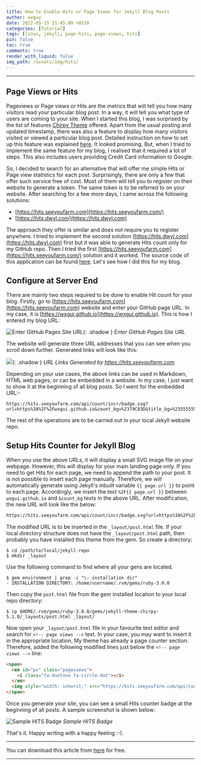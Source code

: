 ```yaml
---
title: How to Enable Hits or Page Views for Jekyll Blog Posts 
author: wxguy
date: 2022-05-15 21:45:00 +0530
categories: [Tutorial]
tags: [linux, jekyll, page-hits, page-views, hits]
pin: false
toc: true
comments: true
render_with_liquid: false
img_path: /assets/img/hits/
---
```


-------

## Page Views or Hits

Pageviews or Page views or Hits are the metrics that will tell you how many visitors read your particular blog post. In a way, it will tell you what type of users are coming to your site. When I started this blog, I was surprised by the list of features [Chirpy Theme](https://chirpy.cotes.page) offered. Apart from the usual posting and updated timestamp, there was also a feature to display how many visitors visited or viewed a particular blog post. Detailed instruction on how to set up this feature was explained [here](https://chirpy.cotes.page/posts/enable-google-pv/). It looked promising. But, when I tried to implement the same feature for my blog, I realised that it required a lot of steps. This also includes users providing Credit Card information to Google. 

So, I decided to search for an alternative that will offer me simple Hits or Page view statistics for each post. Surprisingly, there are only a few that offer such service free of cost. Most of them will tell you to register on their website to generate a token. The same token is to be referred to on your website. After searching for a few more days, I came across the following solutions:
 -  [https://hits.seeyoufarm.com](https://hits.seeyoufarm.com/)
 -  [https://hits.dwyl.com](https://hits.dwyl.com)

The approach they offer is similar and does not require you to register anywhere. I tried to implement the second solution [https://hits.dwyl.com](https://hits.dwyl.com) first but it was able to generate Hits count only for my GitHub repo. Then I tried the first [https://hits.seeyoufarm.com](https://hits.seeyoufarm.com/) solution and it worked. The source code of this application can be found [here](https://github.com/gjbae1212/hit-counter). Let's see how I did this for my blog.

## Configure at Server End

There are mainly two steps required to be done to enable Hit count for your blog. Firstly, go to [https://hits.seeyoufarm.com](https://hits.seeyoufarm.com) website and enter your GitHub page URL. In my case, it is [https://wxgui.github.io](https://wxgui.github.io). This is how I entered my blog URL:

![Enter GitHub Pages Site URL](1-hits-enter-web-url.png){: .shadow }
_Enter GitHub Pages Site URL_

The website will generate three URL addresses that you can see when you scroll down further. Generated links will look like this:

![](2-hits-generated-url.png){: .shadow }
_URL Links Generated by https://hits.seeyoufarm.com_

Depending on your use cases, the above links can be used in Markdown, HTML web pages, or can be embedded in a website. In my case, I just want to show it at the beginning of all blog posts. So I went for the embedded URL:-

```url
https://hits.seeyoufarm.com/api/count/incr/badge.svg?url=https%3A%2F%2Fwxgui.github.io&count_bg=%2379C83D&title_bg=%23555555&icon=&icon_color=%23E7E7E7&title=hits&edge_flat=false
```

The rest of the operations are to be carried out in your local Jekyll website repo.

## Setup Hits Counter for Jekyll Blog

When you use the above URLs, it will display a small SVG image file on your webpage. However, this will display for your main landing page only. If you need to get Hits for each page, we need to append the path to your post. It is not possible to insert each page manually. Therefore, we will automatically generate using Jekyll's inbuilt variable `{{ page.url }}` to point to each page. Accordingly, we insert the text `%2F{{ page.url }}` between `wxgui.github.io` and `&count_bg` texts in the above URL. After modification, the new URL will look like the below:

```html
https://hits.seeyoufarm.com/api/count/incr/badge.svg?url=https%3A%2F%2Fwxguy.github.io%2F{{ page.url }}&count_bg=%2379C83D&title_bg=%23555555&icon=&icon_color=%23E7E7E7&title=Hits&edge_flat=false
```

The modified URL is to be inserted in the `_layout/post.html` file. If your local directory structure does not have the `_layout/post.html` path, then probably you have installed this theme from the gem. So create a directory:

```console
$ cd /path/to/local/jekyll-repo
$ mkdir _layout
```
Use the following command to find where all your gens are located.

```console
$ gem environment | grep -i "\- installation dir"
- INSTALLATION DIRECTORY: /home/username/.rvm/gems/ruby-3.0.0
```
Then copy the `post.html` file from the gem installed location to your local repo directory:

```console
$ cp $HOME/.rvm/gems/ruby-3.0.0/gems/jekyll-theme-chirpy-5.1.0/_layouts/post.html _layout/
```

Now open your `_layout/post.html` file in your favourite text editor and search for `<!-- page views -->` text. In your case, you may want to insert it in the appropriate location. My theme has already a page counter section. Therefore, added the following modified lines just below the `<!-- page views -->` line:

```html
<span>
  <em id="pv" class="pageviews">
    <i class="fa-duotone fa-circle-dot"></i>
  </em>
  <img style="width: inherit;" src="https://hits.seeyoufarm.com/api/count/incr/badge.svg?url=https%3A%2F%2Fwxguy.github.io%2F{{ page.url }}&count_bg=%2379C83D&title_bg=%23555555&icon=&icon_color=%23E7E7E7&title=Hits&edge_flat=false" alt="Hits" />
</span>
```

Once you generate your site, you can see a small Hits counter badge at the beginning of all posts. A sample screenshot is shown below:

![Sample HITS Badge](3-hits-sample-badge.png)
_Sample HITS Badge_


That's it. Happy writing with a happy feeling :-).


------
You can download this article from [here](https://wxguy.github.io/assets/downloads/pdfs/2022-05-18-how-to-enable-no-of-hits-page-view-counter-on-jekyll-github-blog-posts.pdf) for free.

------

